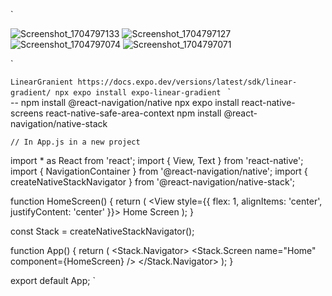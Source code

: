 `

![Screenshot_1704797133](https://github.com/yusufburakkaradag42/foodapp/assets/118989504/1f60f0e1-24d6-4de8-b374-0496bb3f0aeb)
![Screenshot_1704797127](https://github.com/yusufburakkaradag42/foodapp/assets/118989504/96e934ac-985f-4658-a256-16917b9a18e3)
![Screenshot_1704797074](https://github.com/yusufburakkaradag42/foodapp/assets/118989504/f790b564-7a73-4330-9b7e-1027a6d2645c)
![Screenshot_1704797071](https://github.com/yusufburakkaradag42/foodapp/assets/118989504/cc419ab0-2b89-4e3d-8230-0535bdfac88f)



`

`LinearGranient
    https://docs.expo.dev/versions/latest/sdk/linear-gradient/
    npx expo install expo-linear-gradient
`
`   
    -- npm install @react-navigation/native
    npx expo install react-native-screens react-native-safe-area-context
    npm install @react-navigation/native-stack


    // In App.js in a new project

import * as React from 'react';
import { View, Text } from 'react-native';
import { NavigationContainer } from '@react-navigation/native';
import { createNativeStackNavigator } from '@react-navigation/native-stack';

function HomeScreen() {
  return (
    <View style={{ flex: 1, alignItems: 'center', justifyContent: 'center' }}>
      <Text>Home Screen</Text>
    </View>
  );
}

const Stack = createNativeStackNavigator();

function App() {
  return (
    <NavigationContainer>
      <Stack.Navigator>
        <Stack.Screen name="Home" component={HomeScreen} />
      </Stack.Navigator>
    </NavigationContainer>
  );
}

export default App;
`
